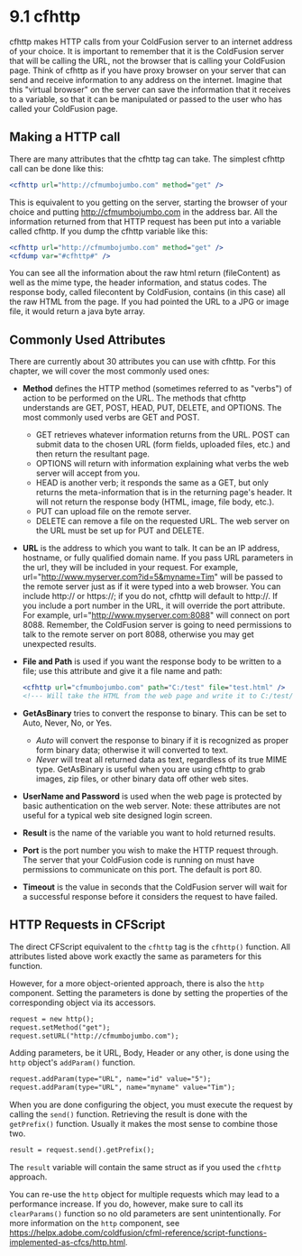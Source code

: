 # 9.1 cfhttp

cfhttp makes HTTP calls from your ColdFusion server to an internet address of your choice. It is important to remember that it is the ColdFusion server that will be calling the URL, not the browser that is calling your ColdFusion page. Think of cfhttp as if you have proxy browser on your server that can send and receive information to any address on the internet. Imagine that this "virtual browser" on the server can save the information that it receives to a variable, so that it can be manipulated or passed to the user who has called your ColdFusion page.

## Making a HTTP call

There are many attributes that the cfhttp tag can take. The simplest cfhttp call can be done like this:

```cfml
<cfhttp url="http://cfmumbojumbo.com" method="get" />
```

This is equivalent to you getting on the server, starting the browser of your choice and putting http://cfmumbojumbo.com in the address bar. All the information returned from that HTTP request has been put into a variable called cfhttp. If you dump the cfhttp variable like this:

```cfml
<cfhttp url="http://cfmumbojumbo.com" method="get" />
<cfdump var="#cfhttp#" />
```

You can see all the information about the raw html return (fileContent)
as well as the mime type, the header information, and status codes. The response body, called filecontent by ColdFusion, contains (in this case)
all the raw HTML from the page. If you had pointed the URL to a JPG or image file, it would return a java byte array.

## Commonly Used Attributes

There are currently about 30 attributes you can use with cfhttp. For this chapter, we will cover the most commonly used ones:

- **Method** defines the HTTP method (sometimes referred to as "verbs") of action to be performed on the URL. The methods that cfhttp understands are GET, POST, HEAD, PUT, DELETE, and OPTIONS. The most commonly used verbs are GET and POST.
   - GET retrieves whatever information returns from the URL. POST can submit data to the chosen URL (form fields, uploaded files, etc.) and then return the resultant page.
   - OPTIONS will return with information explaining what verbs the web server will accept from you.
   - HEAD is another verb; it responds the same as a GET, but only returns the meta-information that is in the returning page's header. It will not return the response body (HTML, image, file body, etc.).
   - PUT can upload file on the remote server.
   - DELETE can remove a file on the requested URL. The web server on the URL must be set up for PUT and DELETE.


- **URL** is the address to which you want to talk. It can be an IP address, hostname, or fully qualified domain name. If you pass URL parameters in the url, they will be included in your request. For example, url="http://www.myserver.com?id=5&myname=Tim" will be passed to the remote server just as if it were typed into a web browser. You can include http:// or https://; if you do not, cfhttp will default to http://. If you include a port number in the URL, it will override the port attribute. For example, url="http://www.myserver.com:8088" will connect on port 8088. Remember, the ColdFusion server is going to need permissions to talk to the remote server on port 8088, otherwise you may get unexpected results.


- **File and Path** is used if you want the response body to be written to a file; use this attribute and give it a file name and path:

    ```cfml
    <cfhttp url="cfmumbojumbo.com" path="C:/test" file="test.html" />
    <!--- Will take the HTML from the web page and write it to C:/test/test.html on your ColdFusion server. --->
    ``` 

- **GetAsBinary** tries to convert the response to binary. This can be set to Auto, Never, No, or Yes. 
    - _Auto_ will convert the response to binary if it is recognized as proper form binary data; otherwise it will converted to text.
    - _Never_ will treat all returned data as text, regardless of its true MIME type. 
  GetAsBinary is useful when you are using cfhttp to grab images, zip files, or other binary data off other web sites.
    

- **UserName and Password** is used when the web page is protected by basic authentication on the web server. Note: these attributes are not useful for a typical web site designed login screen.


- **Result** is the name of the variable you want to hold returned results.


- **Port** is the port number you wish to make the HTTP request through. The server that your ColdFusion code is running on must have permissions to communicate on this port. The default is port 80.


- **Timeout** is the value in seconds that the ColdFusion server will wait for a successful response before it considers the request to have failed.


## HTTP Requests in CFScript

The direct CFScript equivalent to the `cfhttp` tag is the `cfhttp()` function. All attributes listed above work exactly the same as parameters for this function.

However, for a more object-oriented approach, there is also the `http` component. Setting the parameters is done by setting the properties of the corresponding object via its accessors.

```cfml
request = new http();
request.setMethod("get");
request.setURL("http://cfmumbojumbo.com");
```

Adding parameters, be it URL, Body, Header or any other, is done using the ``http`` object's `addParam()` function.

```cfml
request.addParam(type="URL", name="id" value="5");
request.addParam(type="URL", name="myname" value="Tim");
```

When you are done configuring the object, you must execute the request by calling the ``send()`` function. Retrieving the result is done with the `getPrefix()` function. Usually it makes the most sense to combine those two.

```cfml
result = request.send().getPrefix();
```

The `result` variable will contain the same struct as if you used the `cfhttp` approach.

You can re-use the `http` object for multiple requests which may lead to a performance increase. If you do, however, make sure to call its `clearParams()` function so no old parameters are sent unintentionally. For more information on the `http` component, see <https://helpx.adobe.com/coldfusion/cfml-reference/script-functions-implemented-as-cfcs/http.html>.